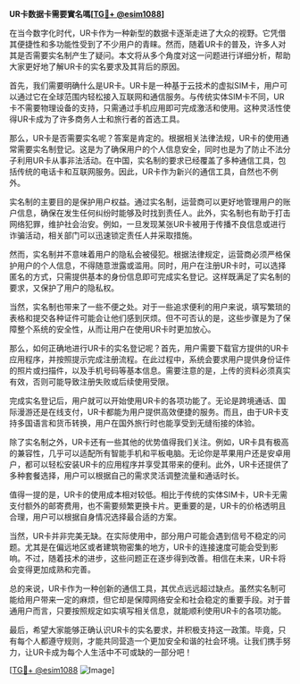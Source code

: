 **UR卡数据卡需要實名嗎[[TG💪+ @esim1088](https://t.me/s/esim1088)]**

在当今数字化时代，UR卡作为一种新型的数据卡逐渐走进了大众的视野。它凭借其便捷性和多功能性受到了不少用户的青睐。然而，随着UR卡的普及，许多人对其是否需要实名制产生了疑问。本文将从多个角度对这一问题进行详细分析，帮助大家更好地了解UR卡的实名要求及其背后的原因。

首先，我们需要明确什么是UR卡。UR卡是一种基于云技术的虚拟SIM卡，用户可以通过它在全球范围内轻松接入互联网和通信服务。与传统实体SIM卡不同，UR卡不需要物理设备的支持，只需通过手机应用即可完成激活和使用。这种灵活性使得UR卡成为了许多商务人士和旅行者的首选工具。

那么，UR卡是否需要实名呢？答案是肯定的。根据相关法律法规，UR卡的使用通常需要实名制登记。这是为了确保用户的个人信息安全，同时也是为了防止不法分子利用UR卡从事非法活动。在中国，实名制的要求已经覆盖了多种通信工具，包括传统的电话卡和互联网服务。因此，UR卡作为新兴的通信工具，自然也不例外。

实名制的主要目的是保护用户权益。通过实名制，运营商可以更好地管理用户的账户信息，确保在发生任何纠纷时能够及时找到责任人。此外，实名制也有助于打击网络犯罪，维护社会治安。例如，一旦发现某张UR卡被用于传播不良信息或进行诈骗活动，相关部门可以迅速锁定责任人并采取措施。

然而，实名制并不意味着用户的隐私会被侵犯。根据法律规定，运营商必须严格保护用户的个人信息，不得随意泄露或滥用。同时，用户在注册UR卡时，可以选择匿名的方式，只需提供基本的身份信息即可完成实名登记。这样既满足了实名制的要求，又保护了用户的隐私权。

当然，实名制也带来了一些不便之处。对于一些追求便利的用户来说，填写繁琐的表格和提交各种证件可能会让他们感到厌烦。但不可否认的是，这些步骤是为了保障整个系统的安全性，从而让用户在使用UR卡时更加放心。

那么，如何正确地进行UR卡的实名登记呢？首先，用户需要下载官方提供的UR卡应用程序，并按照提示完成注册流程。在此过程中，系统会要求用户提供身份证件的照片或扫描件，以及手机号码等基本信息。需要注意的是，上传的资料必须真实有效，否则可能导致注册失败或后续使用受限。

完成实名登记后，用户就可以开始使用UR卡的各项功能了。无论是跨境通话、国际漫游还是在线支付，UR卡都能为用户提供高效便捷的服务。而且，由于UR卡支持多国语言和货币转换，用户在国外旅行时也能享受到无缝衔接的体验。

除了实名制之外，UR卡还有一些其他的优势值得我们关注。例如，UR卡具有极高的兼容性，几乎可以适配所有智能手机和平板电脑。无论你是苹果用户还是安卓用户，都可以轻松安装UR卡的应用程序并享受其带来的便利。此外，UR卡还提供了多种套餐选择，用户可以根据自己的需求灵活调整流量和通话时长。

值得一提的是，UR卡的使用成本相对较低。相比于传统的实体SIM卡，UR卡无需支付额外的邮寄费用，也不需要频繁更换卡片。更重要的是，UR卡的价格透明且合理，用户可以根据自身情况选择最合适的方案。

当然，UR卡并非完美无缺。在实际使用中，部分用户可能会遇到信号不稳定的问题。尤其是在偏远地区或者建筑物密集的地方，UR卡的连接速度可能会受到影响。不过，随着技术的进步，这些问题正在逐步得到改善。相信在未来，UR卡将会变得更加成熟和完善。

总的来说，UR卡作为一种创新的通信工具，其优点远远超过缺点。虽然实名制可能给用户带来一定的麻烦，但它却是保障网络安全和社会稳定的重要手段。对于普通用户而言，只要按照规定如实填写相关信息，就能顺利使用UR卡的各项功能。

最后，希望大家能够正确认识UR卡的实名要求，并积极支持这一政策。毕竟，只有每个人都遵守规则，才能共同营造一个更加安全和谐的社会环境。让我们携手努力，让UR卡成为每个人生活中不可或缺的一部分吧！

[[TG💪+ @esim1088](https://t.me/s/esim1088) ![Image](https://i.postimg.cc/4NQfJmqS/Snipaste-2025-05-13-00-14-12.png)]